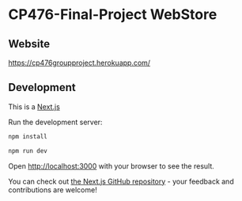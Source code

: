 # CP476-Final-Project WebStore

## Website
https://cp476groupproject.herokuapp.com/


## Development

This is a [Next.js](https://nextjs.org/)

Run the development server:

```bash
npm install

npm run dev
```

Open [http://localhost:3000](http://localhost:3000) with your browser to see the result.

You can check out [the Next.js GitHub repository](https://github.com/zeit/next.js/) - your feedback and contributions are welcome!


